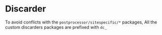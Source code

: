 # Discarder

To avoid conflicts with the `postprocessor/sitespecific/*` packages, All the custom discarders packages are prefixed with `dc_`